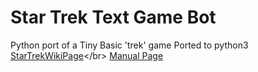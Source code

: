 # Star Trek Text Game Bot

Python port of a Tiny Basic 'trek' game
Ported to python3 </br>
[StarTrekWikiPage](https://en.wikipedia.org/wiki/Star_Trek_(1971_video_game))</br>
[Manual Page](https://github.com/SimonBorin/trek_bot/wiki/Manual)
